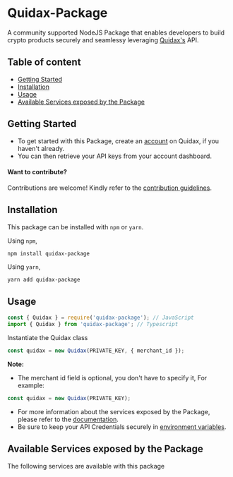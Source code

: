 # Quidax-Package

A community supported NodeJS Package that enables developers to build crypto products securely and seamlessy leveraging [Quidax's](https://quidax.com/) API.

## Table of content

- [Getting Started](#getting-started)
- [Installation](#installation)
- [Usage](#usage)
- [Available Services exposed by the Package](#available-services-exposed-by-the-sdk)

## Getting Started

- To get started with this Package, create an [account](https://quidax.com/) on Quidax, if you haven't already.
- You can then retrieve your API keys from your account dashboard.

#### Want to contribute?

Contributions are welcome! Kindly refer to the [contribution guidelines](https://github.com/ridbay/quidax-package/blob/main/CONTRIBUTING.md).

## Installation

This package can be installed with `npm` or `yarn`.

Using `npm`,

```
npm install quidax-package
```

Using `yarn`,

```bash
yarn add quidax-package
```

## Usage

```js
const { Quidax } = require('quidax-package'); // JavaScript
import { Quidax } from 'quidax-package'; // Typescript
```

Instantiate the Quidax class

```js
const quidax = new Quidax(PRIVATE_KEY, { merchant_id });
```

**Note:**

- The merchant id field is optional, you don't have to specify it, For example:

```javascript
const quidax = new Quidax(PRIVATE_KEY);
```

- For more information about the services exposed by the Package, please refer to the [documentation](https://docs.quidax.com/reference/introduction-user-accounts).
- Be sure to keep your API Credentials securely in [environment variables](https://www.twilio.com/blog/working-with-environment-variables-in-node-js-html).

## Available Services exposed by the Package

The following services are available with this package
